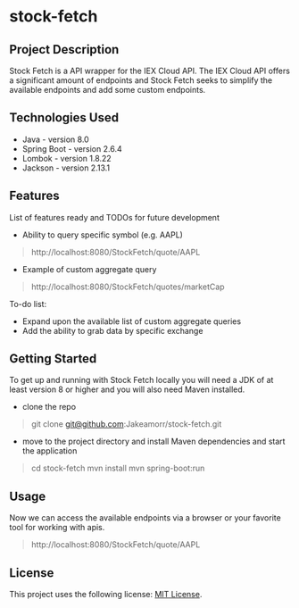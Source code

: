 # stock-fetch

## Project Description

Stock Fetch is a API wrapper for the IEX Cloud API. The IEX Cloud API offers a significant amount of endpoints and Stock Fetch seeks to simplify the available endpoints and add some custom endpoints.
## Technologies Used

* Java - version 8.0
* Spring Boot - version 2.6.4
* Lombok - version 1.8.22
* Jackson - version 2.13.1

## Features

List of features ready and TODOs for future development
* Ability to query specific symbol (e.g. AAPL)
> http://localhost:8080/StockFetch/quote/AAPL
* Example of custom aggregate query
> http://localhost:8080/StockFetch/quotes/marketCap

To-do list:
* Expand upon the available list of custom aggregate queries
* Add the ability to grab data by specific exchange

## Getting Started
   
To get up and running with Stock Fetch locally you will need a JDK of at least version 8 or higher and you will also need Maven installed.

- clone the repo
> git clone git@github.com:Jakeamorr/stock-fetch.git
- move to the project directory and install Maven dependencies and start the application
> cd stock-fetch
> mvn install
> mvn spring-boot:run

## Usage

Now we can access the available endpoints via a browser or your favorite tool for working with apis.
> http://localhost:8080/StockFetch/quote/AAPL

## License

This project uses the following license: [MIT License](<https://opensource.org/licenses/MIT>).


